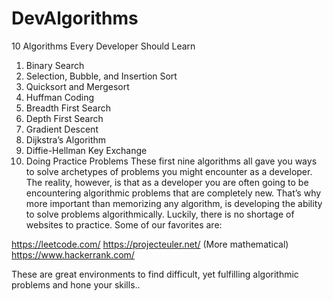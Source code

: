 # DevAlgorithms
10 Algorithms Every Developer Should Learn

1. Binary Search
2. Selection, Bubble, and Insertion Sort
3. Quicksort and Mergesort
4. Huffman Coding
5. Breadth First Search
6. Depth First Search
7. Gradient Descent
8. Dijkstra’s Algorithm
9. Diffie-Hellman Key Exchange
10. Doing Practice Problems
These first nine algorithms all gave you ways to solve archetypes of problems you might encounter as a developer. The reality, however, is that as a developer you are often going to be encountering algorithmic problems that are completely new. That’s why more important than memorizing any algorithm, is developing the ability to solve problems algorithmically.
Luckily, there is no shortage of websites to practice. Some of our favorites are:

https://leetcode.com/
https://projecteuler.net/ (More mathematical)
https://www.hackerrank.com/

These are great environments to find difficult, yet fulfilling algorithmic problems and hone your skills..

